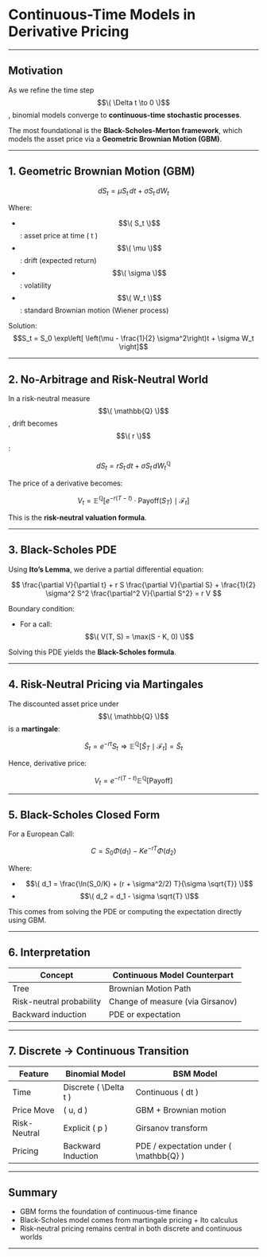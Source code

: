 # Continuous-Time Models in Derivative Pricing

---

## Motivation

As we refine the time step $$\( \Delta t \to 0 \)$$, binomial models converge to **continuous-time stochastic processes**.

The most foundational is the **Black-Scholes-Merton framework**, which models the asset price via a **Geometric Brownian Motion (GBM)**.

---

## 1. Geometric Brownian Motion (GBM)

$$dS_t = \mu S_t \, dt + \sigma S_t \, dW_t$$

Where:
- $$\( S_t \)$$: asset price at time \( t \)
- $$\( \mu \)$$: drift (expected return)
- $$\( \sigma \)$$: volatility
- $$\( W_t \)$$: standard Brownian motion (Wiener process)

Solution:
$$S_t = S_0 \exp\left[ \left(\mu - \frac{1}{2} \sigma^2\right)t + \sigma W_t \right]$$

---

## 2. No-Arbitrage and Risk-Neutral World

In a risk-neutral measure $$\( \mathbb{Q} \)$$, drift becomes $$\( r \)$$:

$$dS_t = r S_t \, dt + \sigma S_t \, dW_t^{\mathbb{Q}}$$

The price of a derivative becomes:

$$V_t = \mathbb{E}^{\mathbb{Q}} \left[ e^{-r(T - t)} \cdot \text{Payoff}(S_T) \mid \mathcal{F}_t \right]$$

This is the **risk-neutral valuation formula**.

---

## 3. Black-Scholes PDE

Using **Ito’s Lemma**, we derive a partial differential equation:

$$
\frac{\partial V}{\partial t} + r S \frac{\partial V}{\partial S} + \frac{1}{2} \sigma^2 S^2 \frac{\partial^2 V}{\partial S^2} = r V
$$

Boundary condition:
- For a call: $$\( V(T, S) = \max(S - K, 0) \)$$

Solving this PDE yields the **Black-Scholes formula**.

---

## 4. Risk-Neutral Pricing via Martingales

The discounted asset price under $$\( \mathbb{Q} \)$$ is a **martingale**:

$$
\tilde{S}_t = e^{-rt} S_t \Rightarrow \mathbb{E}^{\mathbb{Q}}[\tilde{S}_T \mid \mathcal{F}_t] = \tilde{S}_t
$$

Hence, derivative price:

$$V_t = e^{-r(T - t)} \mathbb{E}^{\mathbb{Q}}[\text{Payoff}]$$

---

## 5. Black-Scholes Closed Form

For a European Call:

$$C = S_0 \Phi(d_1) - K e^{-rT} \Phi(d_2)$$

Where:
- $$\( d_1 = \frac{\ln(S_0/K) + (r + \sigma^2/2) T}{\sigma \sqrt{T}} \)$$
- $$\( d_2 = d_1 - \sigma \sqrt{T} \)$$

This comes from solving the PDE or computing the expectation directly using GBM.

---

## 6. Interpretation

| Concept                  | Continuous Model Counterpart     |
|--------------------------|----------------------------------|
| Tree                    | Brownian Motion Path              |
| Risk-neutral probability | Change of measure (via Girsanov) |
| Backward induction      | PDE or expectation               |

---

## 7. Discrete → Continuous Transition

| Feature      | Binomial Model     | BSM Model                        |
|--------------|--------------------|----------------------------------|
| Time         | Discrete \( \Delta t \) | Continuous \( dt \)                |
| Price Move   | \( u, d \)          | GBM + Brownian motion            |
| Risk-Neutral | Explicit \( p \)    | Girsanov transform               |
| Pricing      | Backward Induction  | PDE / expectation under \( \mathbb{Q} \) |

---

## Summary

- GBM forms the foundation of continuous-time finance
- Black-Scholes model comes from martingale pricing + Ito calculus
- Risk-neutral pricing remains central in both discrete and continuous worlds

---
